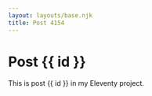 ```yaml
---
layout: layouts/base.njk
title: Post 4154
---
```


# Post {{ id }}

This is post {{ id }} in my Eleventy project.
